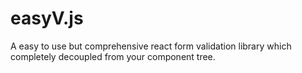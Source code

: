 # easyV.js
A easy to use but comprehensive react form validation library which completely decoupled from your component tree.
